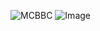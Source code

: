 ![MCBBC](https://moecount.hentai.net.cn/get/@MCBBC.github)
![Image](https://img.hentai.net.cn/page/rand-image/?type=album&id=1&encoding=image&exif=1.github)
